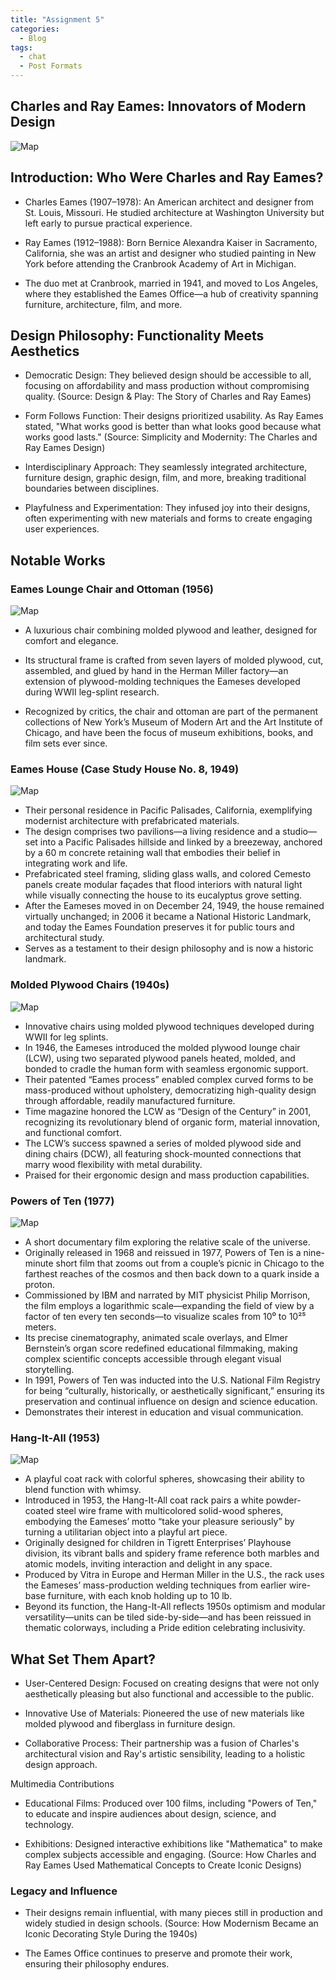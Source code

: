 ```yaml
---
title: "Assignment 5"
categories:
  - Blog
tags:
  - chat
  - Post Formats
---
```


## Charles and Ray Eames: Innovators of Modern Design

![Map](https://upload.wikimedia.org/wikipedia/en/4/41/Ray_and_Charles_Eames.jpg)

## Introduction: Who Were Charles and Ray Eames?
- Charles Eames (1907–1978): An American architect and designer from St. Louis, Missouri. He studied architecture at Washington University but left early to pursue practical experience.

- Ray Eames (1912–1988): Born Bernice Alexandra Kaiser in Sacramento, California, she was an artist and designer who studied painting in New York before attending the Cranbrook Academy of Art in Michigan.

- The duo met at Cranbrook, married in 1941, and moved to Los Angeles, where they established the Eames Office—a hub of creativity spanning furniture, architecture, film, and more.

## Design Philosophy: Functionality Meets Aesthetics
- Democratic Design: They believed design should be accessible to all, focusing on affordability and mass production without compromising quality. (Source: Design & Play: The Story of Charles and Ray Eames)

- Form Follows Function: Their designs prioritized usability. As Ray Eames stated, "What works good is better than what looks good because what works good lasts." (Source: Simplicity and Modernity: The Charles and Ray Eames Design)

- Interdisciplinary Approach: They seamlessly integrated architecture, furniture design, graphic design, film, and more, breaking traditional boundaries between disciplines.

- Playfulness and Experimentation: They infused joy into their designs, often experimenting with new materials and forms to create engaging user experiences.

## Notable Works
### Eames Lounge Chair and Ottoman (1956)
![Map](https://eosplusd.wordpress.com/wp-content/uploads/2011/01/photo_gallery_eames_lounge_52.jpg?w=640)
- A luxurious chair combining molded plywood and leather, designed for comfort and elegance.
   

- Its structural frame is crafted from seven layers of molded plywood, cut, assembled, and glued by hand in the Herman Miller factory—an extension of plywood-molding techniques the Eameses developed during WWII leg-splint research. 

- Recognized by critics, the chair and ottoman are part of the permanent collections of New York’s Museum of Modern Art and the Art Institute of Chicago, and have been the focus of museum exhibitions, books, and film sets ever since.
  

### Eames House (Case Study House No. 8, 1949)
![Map](https://i0.wp.com/archeyes.com/wp-content/uploads/2023/09/Case-Study-House-8-Charles-and-Ray-Eames-Los-Angeles-Santa-Monica-California-ArchEyes-Taylor-Simpson.jpg?ssl=1)
- Their personal residence in Pacific Palisades, California, exemplifying modernist architecture with prefabricated materials.
- The design comprises two pavilions—a living residence and a studio—set into a Pacific Palisades hillside and linked by a breezeway, anchored by a 60 m concrete retaining wall that embodies their belief in integrating work and life. 
- Prefabricated steel framing, sliding glass walls, and colored Cemesto panels create modular façades that flood interiors with natural light while visually connecting the house to its eucalyptus grove setting. 
- After the Eameses moved in on December 24, 1949, the house remained virtually unchanged; in 2006 it became a National Historic Landmark, and today the Eames Foundation preserves it for public tours and architectural study.
- Serves as a testament to their design philosophy and is now a historic landmark.

### Molded Plywood Chairs (1940s)

![Map](https://cdn20.pamono.com/p/g/1/6/1693314_7oli5phe1m/dcw-dining-chair-by-charles-ray-eames-for-evans-1940s-1.jpg)
- Innovative chairs using molded plywood techniques developed during WWII for leg splints.
-  In 1946, the Eameses introduced the molded plywood lounge chair (LCW), using two separated plywood panels heated, molded, and bonded to cradle the human form with seamless ergonomic support. 
- Their patented “Eames process” enabled complex curved forms to be mass-produced without upholstery, democratizing high-quality design through affordable, readily manufactured furniture. 
- Time magazine honored the LCW as “Design of the Century” in 2001, recognizing its revolutionary blend of organic form, material innovation, and functional comfort. 
- The LCW’s success spawned a series of molded plywood side and dining chairs (DCW), all featuring shock-mounted connections that marry wood flexibility with metal durability.
- Praised for their ergonomic design and mass production capabilities. 

### Powers of Ten (1977)

![Map](https://m.media-amazon.com/images/M/MV5BMTIyNTQ5ODMxNl5BMl5BanBnXkFtZTcwOTQxNTUxMQ@@._V1_.jpg)
- A short documentary film exploring the relative scale of the universe.
- Originally released in 1968 and reissued in 1977, Powers of Ten is a nine-minute short film that zooms out from a couple’s picnic in Chicago to the farthest reaches of the cosmos and then back down to a quark inside a proton. 
- Commissioned by IBM and narrated by MIT physicist Philip Morrison, the film employs a logarithmic scale—expanding the field of view by a factor of ten every ten seconds—to visualize scales from 10⁰ to 10²⁵ meters. 
- Its precise cinematography, animated scale overlays, and Elmer Bernstein’s organ score redefined educational filmmaking, making complex scientific concepts accessible through elegant visual storytelling. 
- In 1991, Powers of Ten was inducted into the U.S. National Film Registry for being “culturally, historically, or aesthetically significant,” ensuring its preservation and continual influence on design and science education.
- Demonstrates their interest in education and visual communication.

### Hang-It-All (1953)
![Map](https://d1lfxha3ugu3d4.cloudfront.net/images/opencollection/objects/size4/2001.50_transp4963.jpg)
- A playful coat rack with colorful spheres, showcasing their ability to blend function with whimsy.
- Introduced in 1953, the Hang-It-All coat rack pairs a white powder-coated steel wire frame with multicolored solid-wood spheres, embodying the Eameses’ motto “take your pleasure seriously” by turning a utilitarian object into a playful art piece. 
- Originally designed for children in Tigrett Enterprises’ Playhouse division, its vibrant balls and spidery frame reference both marbles and atomic models, inviting interaction and delight in any space.
- Produced by Vitra in Europe and Herman Miller in the U.S., the rack uses the Eameses’ mass-production welding techniques from earlier wire-base furniture, with each knob holding up to 10 lb. 
- Beyond its function, the Hang-It-All reflects 1950s optimism and modular versatility—units can be tiled side-by-side—and has been reissued in thematic colorways, including a Pride edition celebrating inclusivity.

## What Set Them Apart?
- User-Centered Design: Focused on creating designs that were not only aesthetically pleasing but also functional and accessible to the public.

- Innovative Use of Materials: Pioneered the use of new materials like molded plywood and fiberglass in furniture design.

- Collaborative Process: Their partnership was a fusion of Charles's architectural vision and Ray's artistic sensibility, leading to a holistic design approach.

Multimedia Contributions
- Educational Films: Produced over 100 films, including "Powers of Ten," to educate and inspire audiences about design, science, and technology.

- Exhibitions: Designed interactive exhibitions like "Mathematica" to make complex subjects accessible and engaging. (Source: How Charles and Ray Eames Used Mathematical Concepts to Create Iconic Designs)

### Legacy and Influence
- Their designs remain influential, with many pieces still in production and widely studied in design schools. (Source: How Modernism Became an Iconic Decorating Style During the 1940s)

- The Eames Office continues to preserve and promote their work, ensuring their philosophy endures.
